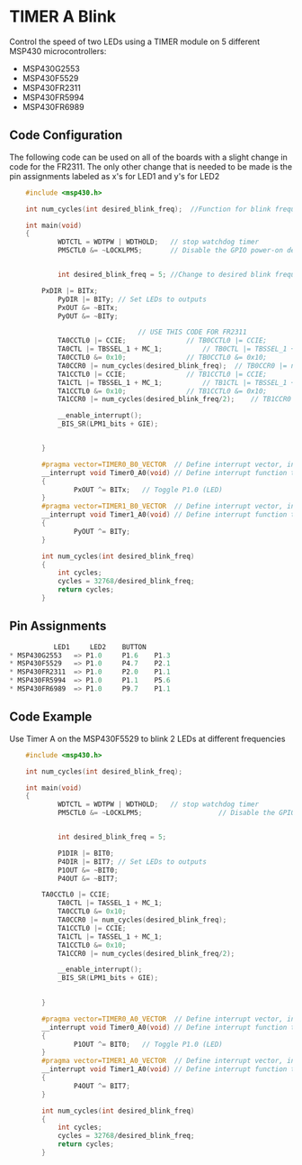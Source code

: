 # TIMER A Blink

Control the speed of two LEDs using a TIMER module on 5 different MSP430 microcontrollers:

* MSP430G2553
* MSP430F5529
* MSP430FR2311
* MSP430FR5994
* MSP430FR6989
 
## Code Configuration

The following code can be used on all of the boards with a slight change in code for the FR2311. The only other change that is needed to be made is the pin assignments labeled as x's for LED1 and y's for LED2

```c
	#include <msp430.h>

	int num_cycles(int desired_blink_freq);  //Function for blink frequency

	int main(void)
	{
    		WDTCTL = WDTPW | WDTHOLD;   // stop watchdog timer
    		PM5CTL0 &= ~LOCKLPM5;       // Disable the GPIO power-on default high-impedance mode


    		int desired_blink_freq = 5; //Change to desired blink frequency

   		PxDIR |= BITx; 
    		PyDIR |= BITy; // Set LEDs to outputs
    		PxOUT &= ~BITx;
    		PyOUT &= ~BITy;

								// USE THIS CODE FOR FR2311
    		TA0CCTL0 |= CCIE;				// TB0CCTL0 |= CCIE;
    		TA0CTL |= TBSSEL_1 + MC_1;			// TB0CTL |= TBSSEL_1 + MC_1;
    		TA0CCTL0 &= 0x10;				// TB0CCTL0 &= 0x10;
    		TA0CCR0 |= num_cycles(desired_blink_freq);	// TB0CCR0 |= num_cycles(desired_blink_freq);
    		TA1CCTL0 |= CCIE;				// TB1CCTL0 |= CCIE;
    		TA1CTL |= TBSSEL_1 + MC_1;			// TB1CTL |= TBSSEL_1 + MC_1;
    		TA1CCTL0 &= 0x10;				// TB1CCTL0 &= 0x10;
    		TA1CCR0 |= num_cycles(desired_blink_freq/2);	// TB1CCR0 |= num_cycles(desired_blink_freq/2);

    		__enable_interrupt();
    		_BIS_SR(LPM1_bits + GIE);


		}

		#pragma vector=TIMER0_B0_VECTOR  // Define interrupt vector, in this case Port 1
		__interrupt void Timer0_A0(void) // Define interrupt function that runs whenever interrupt is detected
		{
    			PxOUT ^= BITx;   // Toggle P1.0 (LED)
		}
		#pragma vector=TIMER1_B0_VECTOR  // Define interrupt vector, in this case Port 1
		__interrupt void Timer1_A0(void) // Define interrupt function that runs whenever interrupt is detected
		{
    			PyOUT ^= BITy;
		}

		int num_cycles(int desired_blink_freq)
		{
   			int cycles;
   			cycles = 32768/desired_blink_freq;
   			return cycles;
		}
```

## Pin Assignments

```c		
		   LED1		LED2	BUTTON
* MSP430G2553	=> P1.0 	P1.6	P1.3
* MSP430F5529	=> P1.0 	P4.7	P2.1
* MSP430FR2311	=> P1.0 	P2.0	P1.1
* MSP430FR5994	=> P1.0 	P1.1	P5.6
* MSP430FR6989	=> P1.0 	P9.7	P1.1
```

## Code Example

Use Timer A on the MSP430F5529 to blink 2 LEDs at different frequencies

```c
	#include <msp430.h>

	int num_cycles(int desired_blink_freq);

	int main(void)
	{
    		WDTCTL = WDTPW | WDTHOLD;   // stop watchdog timer
    		PM5CTL0 &= ~LOCKLPM5;                   // Disable the GPIO power-on default high-impedance mode


    		int desired_blink_freq = 5;

    		P1DIR |= BIT0;
    		P4DIR |= BIT7; // Set LEDs to outputs
    		P1OUT &= ~BIT0;
    		P4OUT &= ~BIT7;

		TA0CCTL0 |= CCIE;
    		TA0CTL |= TASSEL_1 + MC_1;
    		TA0CCTL0 &= 0x10;
    		TA0CCR0 |= num_cycles(desired_blink_freq);
    		TA1CCTL0 |= CCIE;
    		TA1CTL |= TASSEL_1 + MC_1;
    		TA1CCTL0 &= 0x10;
    		TA1CCR0 |= num_cycles(desired_blink_freq/2);

    		__enable_interrupt();
    		_BIS_SR(LPM1_bits + GIE);
		

		}

		#pragma vector=TIMER0_A0_VECTOR  // Define interrupt vector, in this case Port 1
		__interrupt void Timer0_A0(void) // Define interrupt function that runs whenever interrupt is detected
		{
    			P1OUT ^= BIT0;   // Toggle P1.0 (LED)
		}
		#pragma vector=TIMER1_A0_VECTOR  // Define interrupt vector, in this case Port 1
		__interrupt void Timer1_A0(void) // Define interrupt function that runs whenever interrupt is detected
		{
    			P4OUT ^= BIT7;
		}

		int num_cycles(int desired_blink_freq)
		{
   			int cycles;
   			cycles = 32768/desired_blink_freq;
   			return cycles;
		}
```



